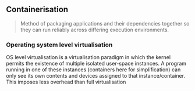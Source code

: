 ## Containerisation
> Method of packaging applications and their dependencies together so they can run reliably across differing execution environments.

### Operating system level virtualisation
OS level virtualisation is a virtualisation paradigm in which the kernel permits the existence of multiple isolated user-space instances. A program running in one of these instances (containers here for simplification) can only see its own contents and devices assigned to that instance/container. This imposes less overhead than full virtualisation
